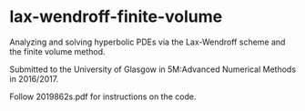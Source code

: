 # lax-wendroff-finite-volume

Analyzing and solving hyperbolic PDEs via the Lax-Wendroff scheme and the finite volume method.

Submitted to the University of Glasgow in 5M:Advanced Numerical Methods in 2016/2017.

Follow 2019862s.pdf for instructions on the code.

